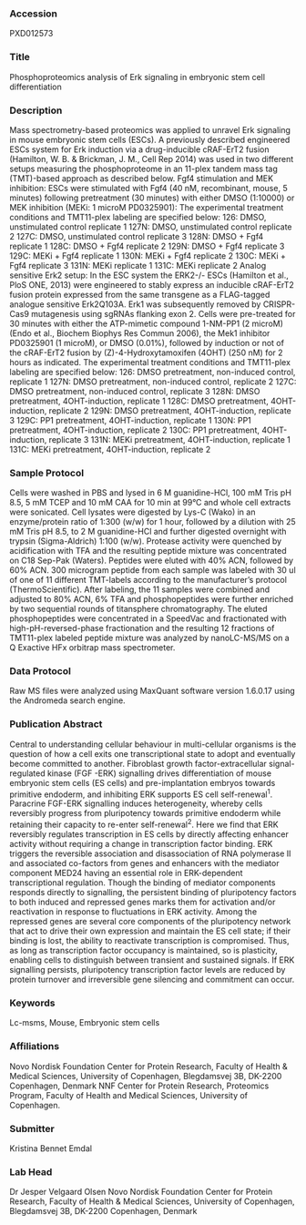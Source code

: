 ### Accession
PXD012573

### Title
Phosphoproteomics analysis of Erk signaling in embryonic stem cell differentiation

### Description
Mass spectrometry-based proteomics was applied to unravel Erk signaling in mouse embryonic stem cells (ESCs). A previously described engineered ESCs system for Erk induction via a drug-inducible cRAF-ErT2 fusion (Hamilton, W. B. & Brickman, J. M., Cell Rep 2014) was used in two different setups measuring the phosphoproteome in an 11-plex tandem mass tag (TMT)-based approach as described below. Fgf4 stimulation and MEK inhibition: ESCs were stimulated with Fgf4 (40 nM, recombinant, mouse, 5 minutes) following pretreatment (30 minutes) with either DMSO (1:10000) or MEK inhibition (MEKi: 1 microM PD0325901): The experimental treatment conditions and TMT11-plex labeling are specified below:  126: DMSO, unstimulated control replicate 1 127N: DMSO, unstimulated control replicate 2 127C: DMSO, unstimulated control replicate 3 128N: DMSO + Fgf4 replicate 1  128C: DMSO + Fgf4 replicate 2  129N: DMSO + Fgf4 replicate 3  129C: MEKi + Fgf4 replicate 1  130N: MEKi + Fgf4 replicate 2 130C: MEKi + Fgf4 replicate 3  131N: MEKi replicate 1  131C: MEKi replicate 2  Analog sensitive Erk2 setup: In the ESC system the ERK2-/- ESCs (Hamilton et al., PloS ONE, 2013) were engineered to stably express an inducible cRAF-ErT2 fusion protein expressed from the same transgene as a FLAG-tagged analogue sensitive Erk2Q103A. Erk1 was subsequently removed by CRISPR-Cas9 mutagenesis using sgRNAs flanking exon 2. Cells were pre-treated for 30 minutes with either the ATP-mimetic compound 1-NM-PP1 (2 microM) (Endo et al., Biochem Biophys Res Commun 2006), the Mek1 inhibitor PD0325901 (1 microM), or DMSO (0.01%), followed by induction or not of the cRAF-ErT2 fusion by (Z)-4-Hydroxytamoxifen (4OHT) (250 nM) for 2 hours as indicated.  The experimental treatment conditions and TMT11-plex labeling are specified below:  126: DMSO pretreatment, non-induced control, replicate 1 127N: DMSO pretreatment, non-induced control, replicate 2 127C: DMSO pretreatment, non-induced control, replicate 3 128N: DMSO pretreatment, 4OHT-induction, replicate 1  128C: DMSO pretreatment, 4OHT-induction, replicate 2  129N: DMSO pretreatment, 4OHT-induction, replicate 3  129C: PP1 pretreatment, 4OHT-induction, replicate 1  130N: PP1 pretreatment, 4OHT-induction, replicate 2 130C: PP1 pretreatment, 4OHT-induction, replicate 3  131N: MEKi pretreatment, 4OHT-induction, replicate 1  131C: MEKi pretreatment, 4OHT-induction, replicate 2

### Sample Protocol
Cells were washed in PBS and lysed in 6 M guanidine-HCl, 100 mM Tris pH 8.5, 5 mM TCEP and 10 mM CAA for 10 min at 99°C and whole cell extracts were sonicated. Cell lysates were digested by Lys-C (Wako) in an enzyme/protein ratio of 1:300 (w/w) for 1 hour, followed by a dilution with 25 mM Tris pH 8.5, to 2 M guanidine-HCl and further digested overnight with trypsin (Sigma-Aldrich) 1:100 (w/w). Protease activity were quenched by acidification with TFA and the resulting peptide mixture was concentrated on C18 Sep-Pak (Waters). Peptides were eluted with 40% ACN, followed by 60% ACN. 300 microgram peptide from each sample was labeled with 30 ul of one of 11 different TMT-labels according to the manufacturer’s protocol (ThermoScientific). After labeling, the 11 samples were combined and adjusted to 80% ACN, 6% TFA and phosphopeptides were further enriched by two sequential rounds of titansphere chromatography. The eluted phosphopeptides were concentrated in a SpeedVac and fractionated with high-pH-reversed-phase fractionation and the resulting 12 fractions of TMT11-plex labeled peptide mixture was analyzed by nanoLC-MS/MS on a Q Exactive HFx orbitrap mass spectrometer.

### Data Protocol
Raw MS files were analyzed using MaxQuant software version 1.6.0.17 using the Andromeda search engine.

### Publication Abstract
Central to understanding cellular behaviour in multi-cellular organisms is the question of how a cell exits one transcriptional state to adopt and eventually become committed to another. Fibroblast growth factor-extracellular signal-regulated kinase (FGF -ERK) signalling drives differentiation of mouse embryonic stem cells (ES cells) and pre-implantation embryos towards primitive endoderm, and inhibiting ERK supports ES cell self-renewal<sup>1</sup>. Paracrine FGF-ERK signalling induces heterogeneity, whereby cells reversibly progress from pluripotency towards primitive endoderm while retaining their capacity to re-enter self-renewal<sup>2</sup>. Here we find that ERK reversibly regulates transcription in ES cells by directly affecting enhancer activity without requiring a change in transcription factor binding. ERK triggers the reversible association and disassociation of RNA polymerase II and associated co-factors from genes and enhancers with the mediator component MED24 having an essential role in ERK-dependent transcriptional regulation. Though the binding of mediator components responds directly to signalling, the persistent binding of pluripotency factors to both induced and repressed genes marks them for activation and/or reactivation in response to fluctuations in ERK activity. Among the repressed genes are several core components of the pluripotency network that act to drive their own expression and maintain the ES cell state; if their binding is lost, the ability to reactivate transcription is compromised. Thus, as long as transcription factor occupancy is maintained, so is plasticity, enabling cells to distinguish between transient and sustained signals. If ERK signalling persists, pluripotency transcription factor levels are reduced by protein turnover and irreversible gene silencing and commitment can occur.

### Keywords
Lc-msms, Mouse, Embryonic stem cells

### Affiliations
Novo Nordisk Foundation Center for Protein Research, Faculty of Health & Medical Sciences, University of Copenhagen, Blegdamsvej 3B, DK-2200 Copenhagen, Denmark
NNF Center for Protein Research, Proteomics Program, Faculty of Health and Medical Sciences, University of Copenhagen.

### Submitter
Kristina Bennet Emdal

### Lab Head
Dr Jesper Velgaard Olsen
Novo Nordisk Foundation Center for Protein Research, Faculty of Health & Medical Sciences, University of Copenhagen, Blegdamsvej 3B, DK-2200 Copenhagen, Denmark


